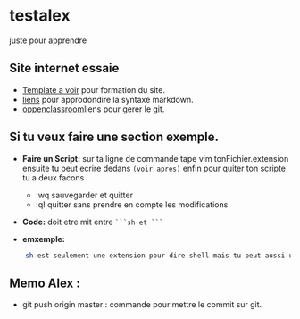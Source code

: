 # testalex
juste pour apprendre

## Site internet essaie

* [Template a voir]() pour formation du site.
* [liens](https://raw.githubusercontent.com/facebook/react/master/README.md) pour approdondire la syntaxe markdown.
* [oppenclassroom](https://openclassrooms.com/fr/courses/2342361-gerez-votre-code-avec-git-et-github)liens pour gerer le git.

## Si tu veux faire une section exemple.

* **Faire un Script:** sur ta ligne de commande tape vim tonFichier.extension 
ensuite tu peut ecrire dedans `(voir apres)` enfin pour quiter ton scripte tu a deux facons 
	* :wq sauvegarder et quitter
	* :q! quitter sans prendre en compte les modifications

* **Code:** doit etre mit entre ` ```sh et ``` ` 

* **emxemple:** 
```sh
	sh est seulement une extension pour dire shell mais tu peut aussi utiliser jsx ou autre faut regarder

```

## Memo Alex :

* git push origin master : commande pour mettre le commit sur git.


